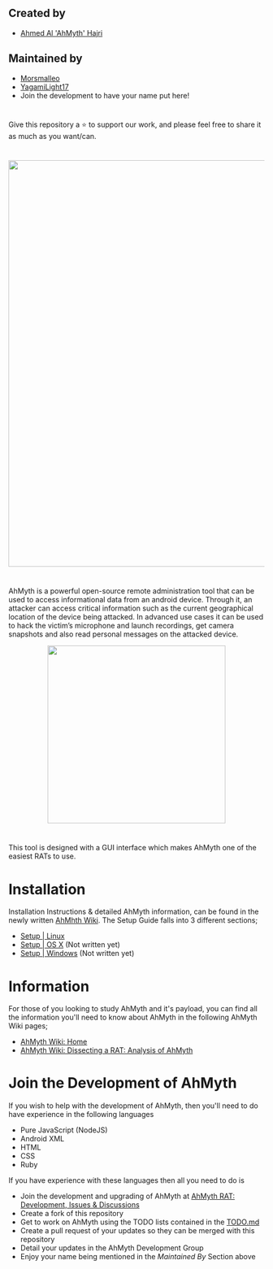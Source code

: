 ## Created by 
- [Ahmed Al 'AhMyth' Hajri](https://github.com/AhMyth)
## Maintained by 
- [Morsmalleo](https://github.com/Morsmalleo)
- [YagamiLight17](https://github.com/YagamiLight17)
- Join the development to have your name put here!
#
Give this repository a ⭐ to support our work, 
and please feel free to share it as much as you want/can.
#
<p align="center">

  <img width="800" src="https://user-images.githubusercontent.com/64344168/135561288-0fbcd451-ade8-4087-a4e9-2e09edf7d4ff.jpg">

</p>

#
AhMyth is a powerful open-source remote administration tool that can be used to access informational data from an android device. Through it, an attacker can access critical information such as the current geographical location of the device being attacked. In advanced use cases it can be used to hack the victim’s microphone and launch recordings, get camera snapshots and also read personal messages on the attacked device.

<p align="center">
  
  <img width="350" src="https://user-images.githubusercontent.com/64344168/135561002-a0f148ce-c841-4bf5-9cdb-a205297dd312.jpg">

</p>

#
This tool is designed with a GUI interface which makes AhMyth one of the easiest RATs to use.

# Installation
Installation Instructions & detailed AhMyth information, can be found in the newly written [AhMhth Wiki](https://github.com/Morsmalleo/AhMyth/wiki).
The Setup Guide falls into 3 different sections;

- [Setup | Linux](https://github.com/Morsmalleo/AhMyth/wiki/Setup-%7C-Linux)
- [Setup | OS X](https://github.com/Morsmalleo/AhMyth/wiki/Setup-%7C-OS-X) (Not written yet)
- [Setup | Windows](https://github.com/Morsmalleo/AhMyth/wiki/Setup-%7C-Windows) (Not written yet)
#
# Information
For those of you looking to study AhMyth and it's payload, you can find all the information you'll need to know about AhMyth in the following AhMyth Wiki pages;
- [AhMyth Wiki: Home](https://github.com/Morsmalleo/AhMyth/wiki)
- [AhMyth Wiki: Dissecting a RAT: Analysis of AhMyth](https://github.com/Morsmalleo/AhMyth/wiki/Dissecting-a-RAT-%7C-Analysis-of-AhMyth)
#
# Join the Development of AhMyth
If you wish to help with the development of AhMyth, then you'll need to do have experience in the following languages

- Pure JavaScript (NodeJS)
- Android XML
- HTML
- CSS
- Ruby

If you have experience with these languages then all you need to do is

- Join the development and upgrading of AhMyth at [AhMyth RAT: Development, Issues & Discussions](https://www.facebook.com/groups/396412025258492/?notif_id=1633235475450513&notif_t=group_milestone&ref=notif)
- Create a fork of this repository 
- Get to work on AhMyth using the TODO lists contained in the [TODO.md](https://GitHub.com/Morsmalleo/AhMyth/tree/master/TODO.md)
- Create a pull request of your updates so they can be merged with this repository
- Detail your updates in the AhMyth Development Group
- Enjoy your name being mentioned in the *Maintained By* Section above
